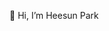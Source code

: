 👋 Hi, I’m Heesun Park
<!-- - 👀 I’m interested in ...
- 🌱 I’m currently learning ...
- 💞️ I’m looking to collaborate on ...
- 📫 How to reach me ...-->

